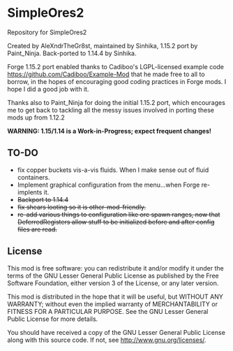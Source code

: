SimpleOres2
==========

Repository for SimpleOres2

Created by AleXndrTheGr8st, maintained by Sinhika, 1.15.2 port by Paint_Ninja.
Back-ported to 1.14.4 by Sinhika.

Forge 1.15.2 port enabled thanks to Cadiboo's LGPL-licensed example code 
<https://github.com/Cadiboo/Example-Mod> that he made free to all to borrow, 
in the hopes of encouraging good coding practices in
Forge mods. I hope I did a good job with it. 

Thanks also to Paint_Ninja for doing the initial 1.15.2 port, which encourages
me to get back to tackling all the messy issues involved in porting these
mods up from 1.12.2

**WARNING: 1.15/1.14 is a Work-in-Progress; expect frequent changes!**

TO-DO
-----
* fix copper buckets vis-a-vis fluids. When I make sense out of fluid containers.
* Implement graphical configuration from the menu...when Forge re-implents it.
* <s>Backport to 1.14.4</s>
* <s>fix shears looting so it is other-mod-friendly.</s>
* <s>re-add various things to configuration like ore spawn ranges, now that DeferredRegisters
allow stuff to be initialized before and after config files are read.</s>

License
-------

This mod is free software: you can redistribute it and/or modify it under the
terms of the GNU Lesser General Public License as published by the Free
Software Foundation, either version 3 of the License, or any later version.

This mod is distributed in the hope that it will be useful, but WITHOUT ANY
WARRANTY; without even the implied warranty of MERCHANTABILITY or FITNESS FOR A
PARTICULAR PURPOSE.  See the GNU Lesser General Public License for more
details.

You should have received a copy of the GNU Lesser General Public License along
with this source code.  If not, see <http://www.gnu.org/licenses/>.
